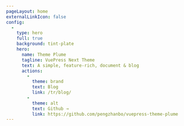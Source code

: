 ```yaml
---
pageLayout: home
externalLinkIcon: false
config:
  -
    type: hero
    full: true
    background: tint-plate
    hero:
      name: Theme Plume
      tagline: VuePress Next Theme
      text: A simple, feature-rich, document & blog
      actions:
        -
          theme: brand
          text: Blog
          link: /tr/blog/
        -
          theme: alt
          text: Github →
          link: https://github.com/pengzhanbo/vuepress-theme-plume
---
```

